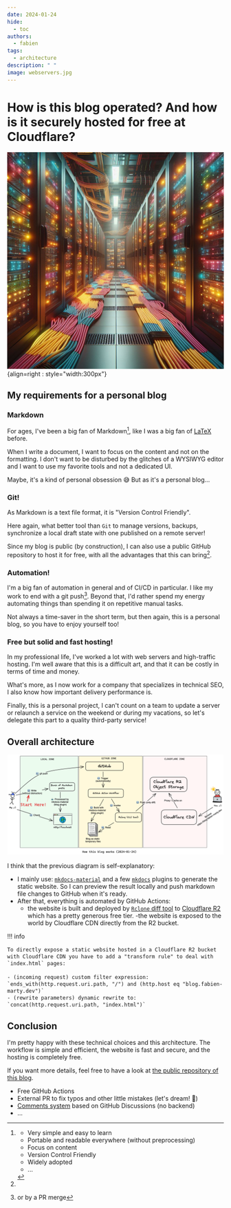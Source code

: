 ```yaml
---
date: 2024-01-24
hide:
  - toc
authors:
  - fabien
tags:
  - architecture
description: " " 
image: webservers.jpg
---
```


# How is this blog operated? And how is it securely hosted for free at Cloudflare?

![](webservers.jpg){align=right : style="width:300px"}

## My requirements for a personal blog

### Markdown

For ages, I've been a big fan of Markdown[^1], like I was a big fan of [LaTeX](https://www.latex-project.org/) before.

When I write a document, I want to focus on the content and not on the formatting. I don't want to be disturbed by
the glitches of a WYSIWYG editor and I want to use my favorite tools and not a dedicated UI.

Maybe, it's a kind of personal obsession 😅 But as it's a personal blog...

<!-- more -->

### Git!

As Markdown is a text file format, it is "Version Control Friendly".

Here again, what better tool than `Git` to manage versions, backups, synchronize a local draft state
with one published on a remote server!

Since my blog is public (by construction), I can also use a public GitHub repository
to host it for free, with all the advantages that this can bring[^2].

### Automation!

I'm a big fan of automation in general and of CI/CD in particular. I like my work to end with a git push[^3].
Beyond that, I'd rather spend my energy automating things than spending it on repetitive manual tasks.

Not always a time-saver in the short term, but then again, this is a personal blog, so you have to enjoy yourself too!

### Free but solid and fast hosting!

In my professional life, I've worked a lot with web servers and high-traffic hosting. I'm well aware
that this is a difficult art, and that it can be costly in terms of time and money.

What's more, as I now work for a company that specializes in technical SEO, I also know how important delivery performance is.

Finally, this is a personal project, I can't count on a team to update a server or relaunch a service on the weekend or during my vacations, so let's delegate this part to a quality third-party service!

## Overall architecture

![blog-architecture-diagram](blog-architecture.png)

I think that the previous diagram is self-explanatory:

- I mainly use: [`mkdocs-material`](https://squidfunk.github.io/mkdocs-material/) and a few [`mkdocs`](https://www.mkdocs.org/) plugins to generate the static website. So I can preview the result locally and push markdown file changes to GitHub when it's ready.
- After that, everything is automated by GitHub Actions:
  - the website is built and deployed by [`Rclone` diff tool](https://rclone.org/) to [Cloudflare R2](https://www.cloudflare.com/en-gb/developer-platform/r2/) which has a pretty generous free tier.
  -the website is exposed to the world by Cloudflare CDN directly from the R2 bucket.
 
!!! info

    To directly expose a static website hosted in a Cloudflare R2 bucket with Cloudflare CDN you have to add a "transform rule" to deal with `index.html` pages:

    - (incoming request) custom filter expression:
    `ends_with(http.request.uri.path, "/") and (http.host eq "blog.fabien-marty.dev")`
    - (rewrite parameters) dynamic rewrite to:
    `concat(http.request.uri.path, "index.html")`

## Conclusion

I'm pretty happy with these technical choices and this architecture. The workflow is simple and efficient, the website is fast and secure, and the hosting is completely free.

If you want more details, feel free to have a look at [the public repository of this blog](https://github.com/fabien-marty/blog).

[^1]:
    - Very simple and easy to learn
    - Portable and readable everywhere (without preprocessing)
    - Focus on content
    - Version Control Friendly
    - Widely adopted
    - ...

[^2]:
  - Free GitHub Actions
  - External PR to fix typos and other little mistakes (let's dream! 🌈)
  - [Comments system](https://giscus.app/) based on GitHub Discussions (no backend)
  - ...

[^3]: or by a PR merge